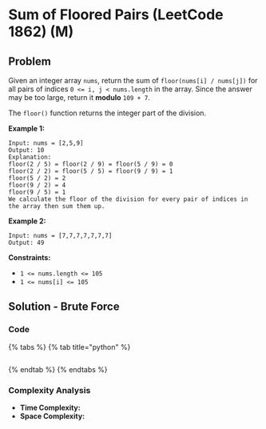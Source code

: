 # Sum of Floored Pairs \(LeetCode 1862\) \(M\)

## Problem

Given an integer array `nums`, return the sum of `floor(nums[i] / nums[j])` for all pairs of indices `0 <= i, j < nums.length` in the array. Since the answer may be too large, return it **modulo** `109 + 7`.

The `floor()` function returns the integer part of the division.

**Example 1:**

```text
Input: nums = [2,5,9]
Output: 10
Explanation:
floor(2 / 5) = floor(2 / 9) = floor(5 / 9) = 0
floor(2 / 2) = floor(5 / 5) = floor(9 / 9) = 1
floor(5 / 2) = 2
floor(9 / 2) = 4
floor(9 / 5) = 1
We calculate the floor of the division for every pair of indices in the array then sum them up.
```

**Example 2:**

```text
Input: nums = [7,7,7,7,7,7,7]
Output: 49
```

**Constraints:**

* `1 <= nums.length <= 105`
* `1 <= nums[i] <= 105`

## Solution - Brute Force

### Code

{% tabs %}
{% tab title="python" %}
```python

```
{% endtab %}
{% endtabs %}

### Complexity Analysis

* **Time Complexity:**
* **Space Complexity:**

